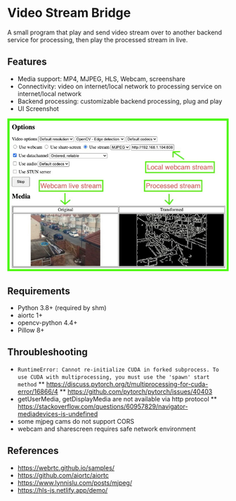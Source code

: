 # Video Stream Bridge
A small program that play and send video stream over to another backend service for processing, then play the processed stream in live.

## Features
* Media support: MP4, MJPEG, HLS, Webcam, screenshare
* Connectivity: video on internet/local network to processing service on internet/local network
* Backend processing: customizable backend processing, plug and play
* UI Screenshot

![img/screenshot1.jpg](img/screenshot1.jpg)

## Requirements
* Python 3.8+ (required by shm)
* aiortc 1+
* opencv-python 4.4+
* Pillow 8+


## Throubleshooting
* ```RuntimeError: Cannot re-initialize CUDA in forked subprocess. To use CUDA with multiprocessing, you must use the 'spawn' start method```
** https://discuss.pytorch.org/t/multiprocessing-for-cuda-error/16866/4
** https://github.com/pytorch/pytorch/issues/40403
* getUserMedia, getDisplayMedia are not available via http protocol
** https://stackoverflow.com/questions/60957829/navigator-mediadevices-is-undefined
* some mjpeg cams do not support CORS
* webcam and sharescreen requires safe network environment

## References
* https://webrtc.github.io/samples/
* https://github.com/aiortc/aiortc
* https://www.lynnislu.com/posts/mjpeg/
* https://hls-js.netlify.app/demo/
